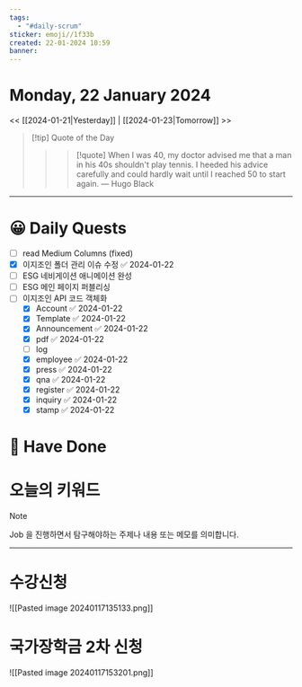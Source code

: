 ```yaml
---
tags:
  - "#daily-scrum"
sticker: emoji//1f33b
created: 22-01-2024 10:59
banner:
---
```

# Monday, 22 January 2024
<< [[2024-01-21|Yesterday]] | [[2024-01-23|Tomorrow]] >>

> [!tip] Quote of the Day  
> > > [!quote] When I was 40, my doctor advised me that a man in his 40s shouldn't play tennis. I heeded his advice carefully and could hardly wait until I reached 50 to start again.
> — Hugo Black

---

#  😀 Daily Quests
- [ ] read Medium Columns (fixed)
- [x] 이지조인 폴더 관리 이슈 수정 ✅ 2024-01-22
- [ ] ESG 네비게이션 애니메이션 완성
- [ ] ESG 메인 페이지 퍼블리싱
- [ ] 이지조인 API 코드 객체화
	- [x] Account ✅ 2024-01-22
	- [x] Template ✅ 2024-01-22
	- [x] Announcement ✅ 2024-01-22
	- [x] pdf ✅ 2024-01-22
	- [ ] log
	- [x] employee ✅ 2024-01-22
	- [x] press ✅ 2024-01-22
	- [x] qna ✅ 2024-01-22
	- [x] register ✅ 2024-01-22
	- [x] inquiry ✅ 2024-01-22
	- [x] stamp ✅ 2024-01-22

# 🙂 Have Done



# 오늘의 키워드

> [!NOTE]
> Job 을 진행하면서 탐구해야하는 주제나 내용 또는 메모를 의미합니다.


---

# 수강신청

![[Pasted image 20240117135133.png]]

# 국가장학금 2차 신청

![[Pasted image 20240117153201.png]]
